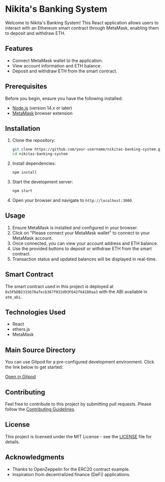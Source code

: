 # Nikita's Banking System

Welcome to Nikita's Banking System! This React application allows users to interact with an Ethereum smart contract through MetaMask, enabling them to deposit and withdraw ETH.

## Features

- Connect MetaMask wallet to the application.
- View account information and ETH balance.
- Deposit and withdraw ETH from the smart contract.

## Prerequisites

Before you begin, ensure you have the following installed:

- [Node.js](https://nodejs.org/) (version 14.x or later)
- [MetaMask](https://metamask.io/) browser extension

## Installation

1. Clone the repository:
   ```bash
   git clone https://github.com/your-username/nikitas-banking-system.git
   cd nikitas-banking-system
   ```

2. Install dependencies:
   ```bash
   npm install
   ```

3. Start the development server:
   ```bash
   npm start
   ```

4. Open your browser and navigate to `http://localhost:3000`.

## Usage

1. Ensure MetaMask is installed and configured in your browser.
2. Click on "Please connect your MetaMask wallet" to connect to your MetaMask account.
3. Once connected, you can view your account address and ETH balance.
4. Use the provided buttons to deposit or withdraw ETH from the smart contract.
5. Transaction status and updated balances will be displayed in real-time.

## Smart Contract

The smart contract used in this project is deployed at `0x5FbDB2315678afecb367f032d93F642f64180aa3` with the ABI available in `atm_abi`.

## Technologies Used

- React
- ethers.js
- MetaMask

## Main Source Directory

You can use Gitpod for a pre-configured development environment. Click the link below to get started:

[Open in Gitpod](https://gitpod.io/new/#https://github.com/MetacrafterChris/SCM-Starter)

## Contributing

Feel free to contribute to this project by submitting pull requests. Please follow the [Contributing Guidelines](CONTRIBUTING.md).

## License

This project is licensed under the MIT License - see the [LICENSE](LICENSE) file for details.

## Acknowledgments

- Thanks to OpenZeppelin for the ERC20 contract example.
- Inspiration from decentralized finance (DeFi) applications.

